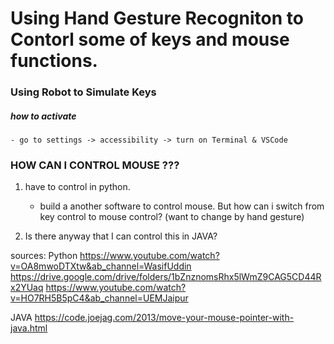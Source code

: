 # Using Hand Gesture Recogniton to Contorl some of keys and mouse functions.

### Using Robot to Simulate Keys 

##### how to activate
	- go to settings -> accessibility -> turn on Terminal & VSCode

### HOW CAN I CONTROL MOUSE ???
1. have to control in python. 
	- build a another software to control mouse. But how can i switch from key control to mouse control? (want to change by hand gesture)
	
2. Is there anyway that I can control this in JAVA?

sources:
Python 
https://www.youtube.com/watch?v=OA8mwoDTXtw&ab_channel=WasifUddin
https://drive.google.com/drive/folders/1bZnznomsRhx5lWmZ9CAG5CD44Rx2YUaq
https://www.youtube.com/watch?v=HO7RH5B5pC4&ab_channel=UEMJaipur

JAVA
https://code.joejag.com/2013/move-your-mouse-pointer-with-java.html
